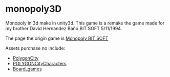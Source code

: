# monopoly3D
Monopoly in 3d make in unity3d.  This game is a remake the game made for my brother David Hernández Bañó BIT SOFT 5/11/1994.

The page the origin game is [Monopoly BIT SOFT](https://github.com/chernandezba/david_hernandez_bano/tree/main/ql/monopoly)

Assets purchase no include:

- [PolygonCity](https://assetstore.unity.com/packages/3d/environments/urban/polygon-city-low-poly-3d-art-by-synty-95214)
- [POLYGONCityCharacters](https://assetstore.unity.com/packages/3d/characters/humanoids/humans/polygon-city-characters-low-poly-3d-art-by-synty-106757)
- [Board_games](https://assetstore.unity.com/packages/3d/props/poly-board-games-275614)
